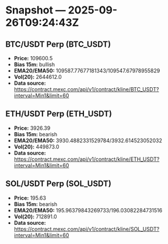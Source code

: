 # Snapshot — 2025-09-26T09:24:43Z

## BTC/USDT Perp (BTC_USDT)
- **Price:** 109600.5
- **Bias 15m:** bullish
- **EMA20/EMA50:** 109587.77677181343/109547.67978955829
- **Vol(20):** 2644612.0
- **Data source:** https://contract.mexc.com/api/v1/contract/kline/BTC_USDT?interval=Min1&limit=60

## ETH/USDT Perp (ETH_USDT)
- **Price:** 3926.39
- **Bias 15m:** bearish
- **EMA20/EMA50:** 3930.4882331529784/3932.614523052032
- **Vol(20):** 449873.0
- **Data source:** https://contract.mexc.com/api/v1/contract/kline/ETH_USDT?interval=Min1&limit=60

## SOL/USDT Perp (SOL_USDT)
- **Price:** 195.63
- **Bias 15m:** bearish
- **EMA20/EMA50:** 195.96379843269733/196.03082284731516
- **Vol(20):** 712891.0
- **Data source:** https://contract.mexc.com/api/v1/contract/kline/SOL_USDT?interval=Min1&limit=60
